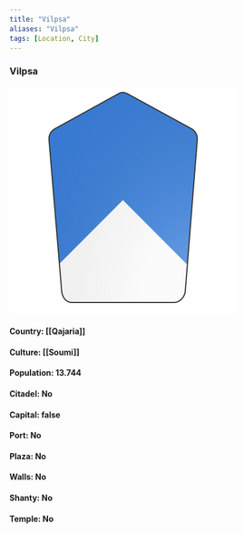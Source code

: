 ```yaml
---
title: "Vilpsa"
aliases: "Vilpsa"
tags: [Location, City]
---
```

### Vilpsa
![](attachment/ac483259bc9412e4c9428758365d33b3.svg)

#### Country: [[Qajaria]]

#### Culture: [[Soumi]]

#### Population: 13.744

#### Citadel: No

#### Capital: false

#### Port: No

#### Plaza: No

#### Walls: No

#### Shanty: No

#### Temple: No


